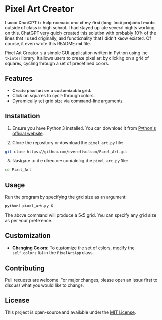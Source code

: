 # Pixel Art Creator
I used ChatGPT to help recreate one of my first (long-lost) projects I made outside of class in high school. I had stayed up late several nights working on this. ChatGPT very quicly created this solution with probably 10% of the lines that I used originally, and functionality that I didn't know existed. Of course, it even wrote this README.md file. 

Pixel Art Creator is a simple GUI application written in Python using the `tkinter` library. It allows users to create pixel art by clicking on a grid of squares, cycling through a set of predefined colors.

## Features

- Create pixel art on a customizable grid.
- Click on squares to cycle through colors.
- Dynamically set grid size via command-line arguments.

## Installation

1. Ensure you have Python 3 installed. You can download it from [Python's official website](https://www.python.org/downloads/).

2. Clone the repository or download the `pixel_art.py` file:

```bash
git clone https://github.com/everettwilson/Pixel_Art.git
```

3. Navigate to the directory containing the `pixel_art.py` file:

```bash
cd Pixel_Art
```

## Usage

Run the program by specifying the grid size as an argument:

```bash
python3 pixel_art.py 5
```

The above command will produce a 5x5 grid. You can specify any grid size as per your preference.

## Customization

- **Changing Colors**: To customize the set of colors, modify the `self.colors` list in the `PixelArtApp` class.

## Contributing

Pull requests are welcome. For major changes, please open an issue first to discuss what you would like to change.

## License

This project is open-source and available under the [MIT License](https://choosealicense.com/licenses/mit/).
